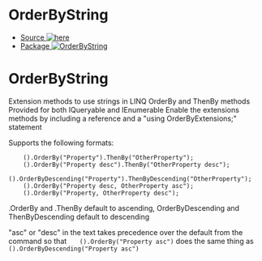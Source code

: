 # OrderByString 
* [Source ![here](https://img.shields.io/github/last-commit/grax32/orderbystring "Last Commit")](https://github.com/Grax32/OrderByString/)
* [Package ![OrderByString](https://img.shields.io/nuget/v/orderbystring)](https://www.nuget.org/packages/OrderByString/) 


# OrderByString
Extension methods to use strings in LINQ OrderBy and ThenBy methods
Provided for both IQueryable and IEnumerable
Enable the extensions methods by including a reference and a "using OrderByExtensions;" statement

Supports the following formats:
```
    ().OrderBy("Property").ThenBy("OtherProperty");
    ().OrderBy("Property desc").ThenBy("OtherProperty desc");
    ().OrderByDescending("Property").ThenByDescending("OtherProperty");
    ().OrderBy("Property desc, OtherProperty asc");
    ().OrderBy("Property, OtherProperty desc");
 ```
 .OrderBy and .ThenBy default to ascending, OrderByDescending and ThenByDescending default to descending
 
 "asc" or "desc" in the text takes precedence over the default from the command so that
 ```   ().OrderBy("Property asc")```
 does the same thing as
```    ().OrderByDescending("Property asc")```
 
